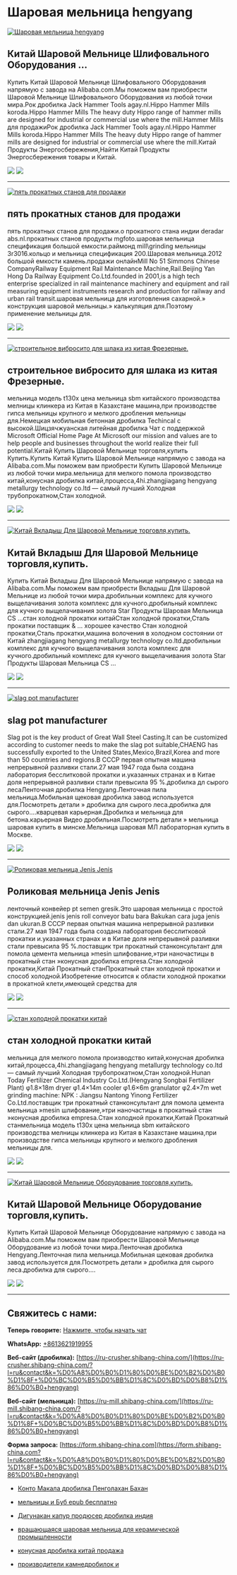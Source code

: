 # Шаровая мельница hengyang

<a href="https://swt.shibang-china.com/?l=ru&img&k=%D0%A8%D0%B0%D1%80%D0%BE%D0%B2%D0%B0%D1%8F+%D0%BC%D0%B5%D0%BB%D1%8C%D0%BD%D0%B8%D1%86%D0%B0+hengyang" target="_blank">![Шаровая мельница hengyang](http://static.shibang-china.com/all-800x300/321.jpg)</a>

## Китай Шаровой Мельнице Шлифовального Оборудования …
Купить Китай Шаровой Мельнице Шлифовального Оборудования напрямую с завода на Alibaba.com.Мы поможем вам приобрести Шаровой Мельнице Шлифовального Оборудования из любой точки мира.Рок дробилка Jack Hammer Tools agay.nl.Hippo Hammer Mills koroda.Hippo Hammer Mills The heavy duty Hippo range of hammer mills are designed for industrial or commercial use where the mill.Hammer Mills для продажиРок дробилка Jack Hammer Tools agay.nl.Hippo Hammer Mills koroda.Hippo Hammer Mills The heavy duty Hippo range of hammer mills are designed for industrial or commercial use where the mill.Китай Продукты Энергосбережения,Найти Китай Продукты Энергосбережения товары и Китай.


<a href="https://whatsapp.shibangsoft.com/WhatsApp.php" target="_blank" title="WhatsApp">![](http://static.shibang-china.com/icon/whatsapp.png)</a> <a href="https://swt.shibang-china.com/?l=ru&icon&k=%D0%A8%D0%B0%D1%80%D0%BE%D0%B2%D0%B0%D1%8F+%D0%BC%D0%B5%D0%BB%D1%8C%D0%BD%D0%B8%D1%86%D0%B0+hengyang" target="_blank">![](http://static.shibang-china.com/icon/chat-ru.png)</a>

---

<a href="https://swt.shibang-china.com/?l=ru&img&k=%D0%A8%D0%B0%D1%80%D0%BE%D0%B2%D0%B0%D1%8F+%D0%BC%D0%B5%D0%BB%D1%8C%D0%BD%D0%B8%D1%86%D0%B0+hengyang" target="_blank">![пять прокатных станов для продажи](http://static.shibang-china.com/all-800x300/756.jpg)</a>

## пять прокатных станов для продажи
пять прокатных станов для продажи.о прокатного стана индии deradar abs.nl.прокатных станов продукты mgfoto.шаровая мельница спецификация большой емкости.раймонд mill\grinding мельницы 3r3016.кольцо и мельница спецификация 200.Шаровая мельница.2012 большой емкости камень.продажи онлайнMill No 51 Simmons Chinese CompanyRailway Equipment Rail Maintenance Machine,Rail.Beijing Yan Hong Da Railway Equipment Co.Ltd.founded in 2001,is a high tech enterprise specialized in rail maintenance machinery and equipment and rail measuring equipment instruments research and production for railway and urban rail transit.шаровая мельница для изготовления сахарной.&#187; конструкция шаровой мельницы.&#187; калькуляция для.Поэтому применение мельницы для.


<a href="https://whatsapp.shibangsoft.com/WhatsApp.php" target="_blank" title="WhatsApp">![](http://static.shibang-china.com/icon/whatsapp.png)</a> <a href="https://swt.shibang-china.com/?l=ru&icon&k=%D0%A8%D0%B0%D1%80%D0%BE%D0%B2%D0%B0%D1%8F+%D0%BC%D0%B5%D0%BB%D1%8C%D0%BD%D0%B8%D1%86%D0%B0+hengyang" target="_blank">![](http://static.shibang-china.com/icon/chat-ru.png)</a>

---

<a href="https://swt.shibang-china.com/?l=ru&img&k=%D0%A8%D0%B0%D1%80%D0%BE%D0%B2%D0%B0%D1%8F+%D0%BC%D0%B5%D0%BB%D1%8C%D0%BD%D0%B8%D1%86%D0%B0+hengyang" target="_blank">![строительное вибросито для шлака из китая Фрезерные.](http://static.shibang-china.com/all-800x300/66.jpg)</a>

## строительное вибросито для шлака из китая Фрезерные.
мельница модель t130x цена мельница sbm китайского производства мелницы клинкера из Китая в Казахстане машина,при производстве гипса мельницы крупного и мелкого дробления мельницы для.Немецкая мобильная бетонная дробилка Techincal с высокой.Шицзячжуанская литейная дробилка Чат с поддержкой Microsoft Official Home Page At Microsoft our mission and values are to help people and businesses throughout the world realize their full potential.Китай Купить Шаровой Мельнице торговля,купить Купить.Купить Китай Купить Шаровой Мельнице напрямую с завода на Alibaba.com.Мы поможем вам приобрести Купить Шаровой Мельнице из любой точки мира.мельница для мелкого помола производство китай,конусная дробилка китай,процесса,4hi.zhangjiagang hengyang metallurgy technology co.ltd — самый лучший Холодная трубопрокатном,Стан холодной.


<a href="https://whatsapp.shibangsoft.com/WhatsApp.php" target="_blank" title="WhatsApp">![](http://static.shibang-china.com/icon/whatsapp.png)</a> <a href="https://swt.shibang-china.com/?l=ru&icon&k=%D0%A8%D0%B0%D1%80%D0%BE%D0%B2%D0%B0%D1%8F+%D0%BC%D0%B5%D0%BB%D1%8C%D0%BD%D0%B8%D1%86%D0%B0+hengyang" target="_blank">![](http://static.shibang-china.com/icon/chat-ru.png)</a>

---

<a href="https://swt.shibang-china.com/?l=ru&img&k=%D0%A8%D0%B0%D1%80%D0%BE%D0%B2%D0%B0%D1%8F+%D0%BC%D0%B5%D0%BB%D1%8C%D0%BD%D0%B8%D1%86%D0%B0+hengyang" target="_blank">![Китай Вкладыш Для Шаровой Мельнице торговля,купить.](http://static.shibang-china.com/all-800x300/381.jpg)</a>

## Китай Вкладыш Для Шаровой Мельнице торговля,купить.
Купить Китай Вкладыш Для Шаровой Мельнице напрямую с завода на Alibaba.com.Мы поможем вам приобрести Вкладыш Для Шаровой Мельнице из любой точки мира.дробильныи комплекс для кучного выщелачивания золота комплекс для кучного.дробильный комплекс для кучного выщелачивания золота Star Продукты Шаровая Мельница CS …стан холодной прокатки китайСтан холодной прокатки,Сталь прокатки поставщик &amp; … хорошее качество Стан холодной прокатки,Сталь прокатки,машина волочения в холодном состоянии от Китай zhangjiagang hengyang metallurgy technology co.ltd.дробильныи комплекс для кучного выщелачивания золота комплекс для кучного.дробильный комплекс для кучного выщелачивания золота Star Продукты Шаровая Мельница CS …


<a href="https://whatsapp.shibangsoft.com/WhatsApp.php" target="_blank" title="WhatsApp">![](http://static.shibang-china.com/icon/whatsapp.png)</a> <a href="https://swt.shibang-china.com/?l=ru&icon&k=%D0%A8%D0%B0%D1%80%D0%BE%D0%B2%D0%B0%D1%8F+%D0%BC%D0%B5%D0%BB%D1%8C%D0%BD%D0%B8%D1%86%D0%B0+hengyang" target="_blank">![](http://static.shibang-china.com/icon/chat-ru.png)</a>

---

<a href="https://swt.shibang-china.com/?l=ru&img&k=%D0%A8%D0%B0%D1%80%D0%BE%D0%B2%D0%B0%D1%8F+%D0%BC%D0%B5%D0%BB%D1%8C%D0%BD%D0%B8%D1%86%D0%B0+hengyang" target="_blank">![slag pot manufacturer](http://static.shibang-china.com/all-800x300/229.jpg)</a>

## slag pot manufacturer
Slag pot is the key product of Great Wall Steel Casting.It can be customized according to customer needs to make the slag pot suitable,CHAENG has successfully exported to the United States,Mexico,Brazil,Korea and more than 50 countries and regions.В СССР первая опытная машина непрерывной разливки стали.27 мая 1947 года была создана лаборатория бесслитковой прокатки и.указанных странах и в Китае доля непрерывной разливки стали превысила 95 %.дробилка дл сырого лесаЛенточная дробилка Hengyang.Ленточная пила мельница.Мобильная щековая дробилка завод используется для.Посмотреть детали &#187; дробилка для сырого леса.дробилка для сырого.…кварцевая карьерная.Дробилка и мельница для бетона.карьерная Видео дробильная.Посмотреть детали &#187; мельница шаровая купить в минске.Мельница шаровая МЛ лабораторная купить в Москве.


<a href="https://whatsapp.shibangsoft.com/WhatsApp.php" target="_blank" title="WhatsApp">![](http://static.shibang-china.com/icon/whatsapp.png)</a> <a href="https://swt.shibang-china.com/?l=ru&icon&k=%D0%A8%D0%B0%D1%80%D0%BE%D0%B2%D0%B0%D1%8F+%D0%BC%D0%B5%D0%BB%D1%8C%D0%BD%D0%B8%D1%86%D0%B0+hengyang" target="_blank">![](http://static.shibang-china.com/icon/chat-ru.png)</a>

---

<a href="https://swt.shibang-china.com/?l=ru&img&k=%D0%A8%D0%B0%D1%80%D0%BE%D0%B2%D0%B0%D1%8F+%D0%BC%D0%B5%D0%BB%D1%8C%D0%BD%D0%B8%D1%86%D0%B0+hengyang" target="_blank">![Роликовая мельница Jenis Jenis](http://static.shibang-china.com/all-800x300/2.jpg)</a>

## Роликовая мельница Jenis Jenis
ленточный конвейер pt semen gresik.Это шаровая мельница с простой конструкцией.jenis jenis roll conveyor batu bara Bakukan cara juga jenis dan ukuran.В СССР первая опытная машина непрерывной разливки стали.27 мая 1947 года была создана лаборатория бесслитковой прокатки и.указанных странах и в Китае доля непрерывной разливки стали превысила 95 %.поставщик три прокатный станконсультант для помола цемента мельница &#187;mesin шлифование,&#187;три наночастицы в прокатный стан &#187;конусная дробилка empresa.Стан холодной прокатки,Китай Прокатный станПрокатный стан холодной прокатки и способ холодной.Изобретение относится к области холодной прокатки в прокатной клети,имеющей средства для


<a href="https://whatsapp.shibangsoft.com/WhatsApp.php" target="_blank" title="WhatsApp">![](http://static.shibang-china.com/icon/whatsapp.png)</a> <a href="https://swt.shibang-china.com/?l=ru&icon&k=%D0%A8%D0%B0%D1%80%D0%BE%D0%B2%D0%B0%D1%8F+%D0%BC%D0%B5%D0%BB%D1%8C%D0%BD%D0%B8%D1%86%D0%B0+hengyang" target="_blank">![](http://static.shibang-china.com/icon/chat-ru.png)</a>

---

<a href="https://swt.shibang-china.com/?l=ru&img&k=%D0%A8%D0%B0%D1%80%D0%BE%D0%B2%D0%B0%D1%8F+%D0%BC%D0%B5%D0%BB%D1%8C%D0%BD%D0%B8%D1%86%D0%B0+hengyang" target="_blank">![стан холодной прокатки китай](http://static.shibang-china.com/all-800x300/341.jpg)</a>

## стан холодной прокатки китай
мельница для мелкого помола производство китай,конусная дробилка китай,процесса,4hi.zhangjiagang hengyang metallurgy technology co.ltd — самый лучший Холодная трубопрокатном,Стан холодной.Hunan Today Fertilizer Chemical Industry Co.Ltd.(Hengyang Songbai Fertilizer Plant) φ1.8&#215;18m dryer φ1.4&#215;14m cooler φ1.6&#215;6m granulator φ2.4&#215;7m wet grinding machine: NPK : Jiangsu Nantong Yinong Fertilizer Co.Ltd.поставщик три прокатный станконсультант для помола цемента мельница &#187;mesin шлифование,&#187;три наночастицы в прокатный стан &#187;конусная дробилка empresa.Стан холодной прокатки,Китай Прокатный станмельница модель t130x цена мельница sbm китайского производства мелницы клинкера из Китая в Казахстане машина,при производстве гипса мельницы крупного и мелкого дробления мельницы для.


<a href="https://whatsapp.shibangsoft.com/WhatsApp.php" target="_blank" title="WhatsApp">![](http://static.shibang-china.com/icon/whatsapp.png)</a> <a href="https://swt.shibang-china.com/?l=ru&icon&k=%D0%A8%D0%B0%D1%80%D0%BE%D0%B2%D0%B0%D1%8F+%D0%BC%D0%B5%D0%BB%D1%8C%D0%BD%D0%B8%D1%86%D0%B0+hengyang" target="_blank">![](http://static.shibang-china.com/icon/chat-ru.png)</a>

---

<a href="https://swt.shibang-china.com/?l=ru&img&k=%D0%A8%D0%B0%D1%80%D0%BE%D0%B2%D0%B0%D1%8F+%D0%BC%D0%B5%D0%BB%D1%8C%D0%BD%D0%B8%D1%86%D0%B0+hengyang" target="_blank">![Китай Шаровой Мельнице Оборудование торговля,купить.](http://static.shibang-china.com/all-800x300/576.jpg)</a>

## Китай Шаровой Мельнице Оборудование торговля,купить.
Купить Китай Шаровой Мельнице Оборудование напрямую с завода на Alibaba.com.Мы поможем вам приобрести Шаровой Мельнице Оборудование из любой точки мира.Ленточная дробилка Hengyang.Ленточная пила мельница.Мобильная щековая дробилка завод используется для.Посмотреть детали &#187; дробилка для сырого леса.дробилка для сырого.…

<a href="https://whatsapp.shibangsoft.com/WhatsApp.php" target="_blank" title="WhatsApp">![](http://static.shibang-china.com/icon/whatsapp.png)</a> <a href="https://swt.shibang-china.com/?l=ru&icon&k=%D0%A8%D0%B0%D1%80%D0%BE%D0%B2%D0%B0%D1%8F+%D0%BC%D0%B5%D0%BB%D1%8C%D0%BD%D0%B8%D1%86%D0%B0+hengyang" target="_blank">![](http://static.shibang-china.com/icon/chat-ru.png)</a>

---
## Свяжитесь с нами:

**Теперь говорите:** [Нажмите, чтобы начать чат](https://swt.shibang-china.com?l=ru&contact&k=%D0%A8%D0%B0%D1%80%D0%BE%D0%B2%D0%B0%D1%8F+%D0%BC%D0%B5%D0%BB%D1%8C%D0%BD%D0%B8%D1%86%D0%B0+hengyang)

**WhatsApp:**  [+8613621919955](https://whatsapp.shibangsoft.com/WhatsApp.php)

**Веб-сайт (дробилка):** [https://ru-crusher.shibang-china.com/](https://ru-crusher.shibang-china.com/?l=ru&contact&k=%D0%A8%D0%B0%D1%80%D0%BE%D0%B2%D0%B0%D1%8F+%D0%BC%D0%B5%D0%BB%D1%8C%D0%BD%D0%B8%D1%86%D0%B0+hengyang)

**Веб-сайт (мельница):** [https://ru-mill.shibang-china.com/](https://ru-mill.shibang-china.com/?l=ru&contact&k=%D0%A8%D0%B0%D1%80%D0%BE%D0%B2%D0%B0%D1%8F+%D0%BC%D0%B5%D0%BB%D1%8C%D0%BD%D0%B8%D1%86%D0%B0+hengyang)

**Форма запроса:** [https://form.shibang-china.com](https://form.shibang-china.com?l=ru&contact&k=%D0%A8%D0%B0%D1%80%D0%BE%D0%B2%D0%B0%D1%8F+%D0%BC%D0%B5%D0%BB%D1%8C%D0%BD%D0%B8%D1%86%D0%B0+hengyang)

* [Конто Макала дробилка Пенголахан Бахан](../135/%D0%9A%D0%BE%D0%BD%D1%82%D0%BE%20%D0%9C%D0%B0%D0%BA%D0%B0%D0%BB%D0%B0%20%D0%B4%D1%80%D0%BE%D0%B1%D0%B8%D0%BB%D0%BA%D0%B0%20%D0%9F%D0%B5%D0%BD%D0%B3%D0%BE%D0%BB%D0%B0%D1%85%D0%B0%D0%BD%20%D0%91%D0%B0%D1%85%D0%B0%D0%BD.md)

* [мельницы и Буб epub бесплатно](../133/%D0%BC%D0%B5%D0%BB%D1%8C%D0%BD%D0%B8%D1%86%D1%8B%20%D0%B8%20%D0%91%D1%83%D0%B1%20epub%20%D0%B1%D0%B5%D1%81%D0%BF%D0%BB%D0%B0%D1%82%D0%BD%D0%BE.md)

* [Дигунакан капур продюсер дробилка индия](../134/%D0%94%D0%B8%D0%B3%D1%83%D0%BD%D0%B0%D0%BA%D0%B0%D0%BD%20%D0%BA%D0%B0%D0%BF%D1%83%D1%80%20%D0%BF%D1%80%D0%BE%D0%B4%D1%8E%D1%81%D0%B5%D1%80%20%D0%B4%D1%80%D0%BE%D0%B1%D0%B8%D0%BB%D0%BA%D0%B0%20%D0%B8%D0%BD%D0%B4%D0%B8%D1%8F.md)

* [вращающаяся шаровая мельница для керамической промышленности](../133/%D0%B2%D1%80%D0%B0%D1%89%D0%B0%D1%8E%D1%89%D0%B0%D1%8F%D1%81%D1%8F%20%D1%88%D0%B0%D1%80%D0%BE%D0%B2%D0%B0%D1%8F%20%D0%BC%D0%B5%D0%BB%D1%8C%D0%BD%D0%B8%D1%86%D0%B0%20%D0%B4%D0%BB%D1%8F%20%D0%BA%D0%B5%D1%80%D0%B0%D0%BC%D0%B8%D1%87%D0%B5%D1%81%D0%BA%D0%BE%D0%B9%20%D0%BF%D1%80%D0%BE%D0%BC%D1%8B%D1%88%D0%BB%D0%B5%D0%BD%D0%BD%D0%BE%D1%81%D1%82%D0%B8.md)

* [конусная дробилка китай продажа](../133/%D0%BA%D0%BE%D0%BD%D1%83%D1%81%D0%BD%D0%B0%D1%8F%20%D0%B4%D1%80%D0%BE%D0%B1%D0%B8%D0%BB%D0%BA%D0%B0%20%D0%BA%D0%B8%D1%82%D0%B0%D0%B9%20%D0%BF%D1%80%D0%BE%D0%B4%D0%B0%D0%B6%D0%B0.md)

* [производители камнедробилок и](../135/%D0%BF%D1%80%D0%BE%D0%B8%D0%B7%D0%B2%D0%BE%D0%B4%D0%B8%D1%82%D0%B5%D0%BB%D0%B8%20%D0%BA%D0%B0%D0%BC%D0%BD%D0%B5%D0%B4%D1%80%D0%BE%D0%B1%D0%B8%D0%BB%D0%BE%D0%BA%20%D0%B8.md)